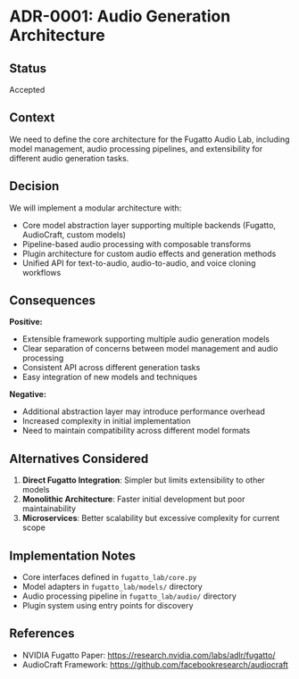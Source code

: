 # ADR-0001: Audio Generation Architecture

## Status
Accepted

## Context
We need to define the core architecture for the Fugatto Audio Lab, including model management, audio processing pipelines, and extensibility for different audio generation tasks.

## Decision
We will implement a modular architecture with:
- Core model abstraction layer supporting multiple backends (Fugatto, AudioCraft, custom models)
- Pipeline-based audio processing with composable transforms
- Plugin architecture for custom audio effects and generation methods
- Unified API for text-to-audio, audio-to-audio, and voice cloning workflows

## Consequences
**Positive:**
- Extensible framework supporting multiple audio generation models
- Clear separation of concerns between model management and audio processing
- Consistent API across different generation tasks
- Easy integration of new models and techniques

**Negative:**
- Additional abstraction layer may introduce performance overhead
- Increased complexity in initial implementation
- Need to maintain compatibility across different model formats

## Alternatives Considered
1. **Direct Fugatto Integration**: Simpler but limits extensibility to other models
2. **Monolithic Architecture**: Faster initial development but poor maintainability
3. **Microservices**: Better scalability but excessive complexity for current scope

## Implementation Notes
- Core interfaces defined in `fugatto_lab/core.py`
- Model adapters in `fugatto_lab/models/` directory
- Audio processing pipeline in `fugatto_lab/audio/` directory
- Plugin system using entry points for discovery

## References
- NVIDIA Fugatto Paper: https://research.nvidia.com/labs/adlr/fugatto/
- AudioCraft Framework: https://github.com/facebookresearch/audiocraft